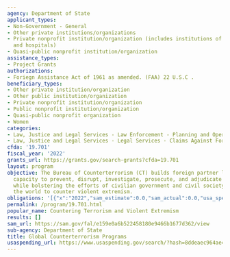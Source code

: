 ```yaml
---
agency: Department of State
applicant_types:
- Non-Government - General
- Other private institutions/organizations
- Private nonprofit institution/organization (includes institutions of higher education
  and hospitals)
- Quasi-public nonprofit institution/organization
assistance_types:
- Project Grants
authorizations:
- Foriegn Assistance Act of 1961 as amended. (FAA) 22 U.S.C .
beneficiary_types:
- Other private institution/organization
- Other public institution/organization
- Private nonprofit institution/organization
- Public nonprofit institution/organization
- Quasi-public nonprofit organization
- Women
categories:
- Law, Justice and Legal Services - Law Enforcement - Planning and Operations
- Law, Justice and Legal Services - Legal Services - Claims Against Foreign Government
cfda: '19.701'
fiscal_year: '2022'
grants_url: https://grants.gov/search-grants?cfda=19.701
layout: program
objective: The Bureau of Counterterrorism (CT) builds foreign partner law enforcement
  capacity to prevent, disrupt, investigate, prosecute, and adjudicate terrorism,
  while bolstering the efforts of civilian government and civil society partners around
  the world to counter violent extremism.
obligations: '[{"x":"2022","sam_estimate":0.0,"sam_actual":0.0,"usa_spending_actual":39549106.24},{"x":"2023","sam_estimate":0.0,"sam_actual":0.0,"usa_spending_actual":50036784.78},{"x":"2024","sam_estimate":0.0,"sam_actual":0.0,"usa_spending_actual":-8961.75}]'
permalink: /program/19.701.html
popular_name: Countering Terrorism and Violent Extremism
results: []
sam_url: https://sam.gov/fal/e159e0a6b522458180e9466b1677d362/view
sub-agency: Department of State
title: Global Counterterrorism Programs
usaspending_url: https://www.usaspending.gov/search/?hash=8ddeaec964ae4d5c1e55fa38f771a615
---
```

